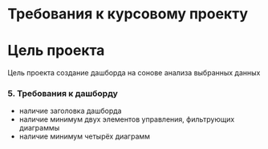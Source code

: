 # Требования к курсовому проекту
# Цель проекта
Цель проекта создание дашборда на сонове анализа  выбранных данных
### 5. Требования к дашборду
* наличие заголовка дашборда
* наличие минимум двух элементов управления, фильтрующих диаграммы
* наличие минимум четырёх диаграмм
